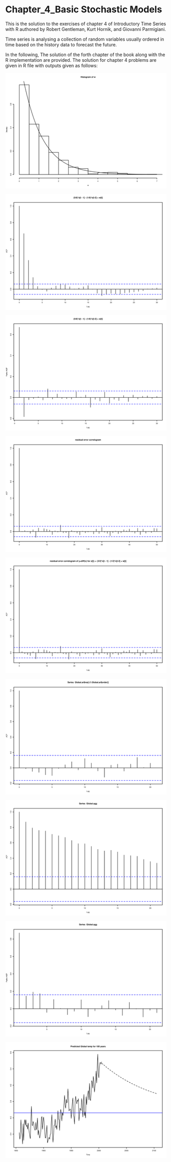 # Chapter_4_Basic Stochastic Models
This is the solution to the exercises of chapter 4 of Introductory Time Series with R authored by Robert Gentleman, Kurt Hornik, and Giovanni Parmigiani.  

Time series is analysing a collection of random variables usually ordered in time based on the history data to forecast the future. 

In the following, The solution of the forth chapter of the book along with the R implementation are provided.  The solution for chapter 4 problems are given in R file with outputs given as follows:

![GitHub Logo](/exprd.png)

![GitHub Logo](/acf.png)

![GitHub Logo](/pacf.png)

![GitHub Logo](/acf_res.png)


![GitHub Logo](/acf_res_diff_x.png)

![GitHub Logo](/res_x_ar.png)

![GitHub Logo](/acf_globl_mean.png)

![GitHub Logo](/pacf_globl_mean.png)

![GitHub Logo](/pred_globl_mean.png)
